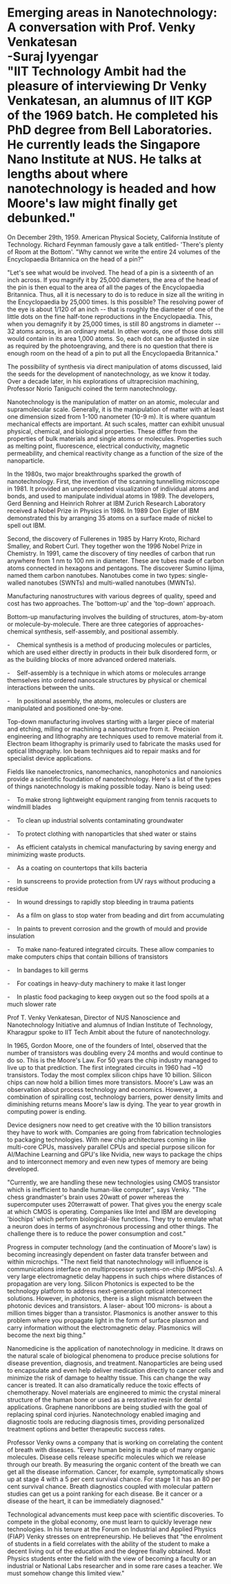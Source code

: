 Emerging areas in Nanotechnology: A conversation with Prof. Venky Venkatesan\
-Suraj Iyyengar\
"IIT Technology Ambit had the pleasure of interviewing Dr Venky Venkatesan, an alumnus of IIT KGP of the 1969 batch. He completed his PhD degree from Bell Laboratories. He currently leads the Singapore Nano Institute at NUS. He talks at lengths about where nanotechnology is headed and how Moore's law might finally get debunked."
=========================================================================================================================================================================================================================================================================================================================================================================================================================================

On December 29th, 1959. American Physical Society, California Institute of Technology. Richard Feynman famously gave a talk entitled- 'There's plenty of Room at the Bottom'. "Why cannot we write the entire 24 volumes of the Encyclopaedia Britannica on the head of a pin?"

"Let's see what would be involved. The head of a pin is a sixteenth of an inch across. If you magnify it by 25,000 diameters, the area of the head of the pin is then equal to the area of all the pages of the Encyclopaedia Britannica. Thus, all it is necessary to do is to reduce in size all the writing in the Encyclopaedia by 25,000 times. Is this possible? The resolving power of the eye is about 1/120 of an inch -- that is roughly the diameter of one of the little dots on the fine half-tone reproductions in the Encyclopaedia. This, when you demagnify it by 25,000 times, is still 80 angstroms in diameter -- 32 atoms across, in an ordinary metal. In other words, one of those dots still would contain in its area 1,000 atoms. So, each dot can be adjusted in size as required by the photoengraving, and there is no question that there is enough room on the head of a pin to put all the Encyclopaedia Britannica."

The possibility of synthesis via direct manipulation of atoms discussed, laid the seeds for the development of nanotechnology, as we know it today. Over a decade later, in his explorations of ultraprecision machining, Professor Norio Taniguchi coined the term nanotechnology.

Nanotechnology is the manipulation of matter on an atomic, molecular and supramolecular scale. Generally, it is the manipulation of matter with at least one dimension sized from 1-100 nanometer (10-9 m). It is where quantum mechanical effects are important. At such scales, matter can exhibit unusual physical, chemical, and biological properties. These differ from the properties of bulk materials and single atoms or molecules. Properties such as melting point, fluorescence, electrical conductivity, magnetic permeability, and chemical reactivity change as a function of the size of the nanoparticle.

In the 1980s, two major breakthroughs sparked the growth of nanotechnology. First, the invention of the scanning tunnelling microscope in 1981. It provided an unprecedented visualization of individual atoms and bonds, and used to manipulate individual atoms in 1989. The developers, Gerd Benning and Heinrich Rohrer at IBM Zurich Research Laboratory received a Nobel Prize in Physics in 1986. In 1989 Don Eigler of IBM demonstrated this by arranging 35 atoms on a surface made of nickel to spell out IBM.

Second, the discovery of Fullerenes in 1985 by Harry Kroto, Richard Smalley, and Robert Curl. They together won the 1996 Nobel Prize in Chemistry. In 1991, came the discovery of tiny needles of carbon that run anywhere from 1 nm to 100 nm in diameter. These are tubes made of carbon atoms connected in hexagons and pentagons. The discoverer Sumino Iijima, named them carbon nanotubes. Nanotubes come in two types: single-walled nanotubes (SWNTs) and multi-walled nanotubes (MWNTs).

Manufacturing nanostructures with various degrees of quality, speed and cost has two approaches. The 'bottom-up' and the 'top-down' approach.

Bottom-up manufacturing involves the building of structures, atom-by-atom or molecule-by-molecule. There are three categories of approaches- chemical synthesis, self-assembly, and positional assembly.

-    Chemical synthesis is a method of producing molecules or particles, which are used either directly in products in their bulk disordered form, or as the building blocks of more advanced ordered materials.

-    Self-assembly is a technique in which atoms or molecules arrange themselves into ordered nanoscale structures by physical or chemical interactions between the units.

-    In positional assembly, the atoms, molecules or clusters are  manipulated and positioned one-by-one.

Top-down manufacturing involves starting with a larger piece of material and etching, milling or machining a nanostructure from it.  Precision engineering and lithography are techniques used to remove material from it. Electron beam lithography is primarily used to fabricate the masks used for optical lithography. Ion beam techniques aid to repair masks and for specialist device applications.

Fields like nanoelectronics, nanomechanics, nanophotonics and nanoionics provide a scientific foundation of nanotechnology. Here's a list of the types of things nanotechnology is making possible today. Nano is being used:

-    To make strong lightweight equipment ranging from tennis racquets to windmill blades

-    To clean up industrial solvents contaminating groundwater

-    To protect clothing with nanoparticles that shed water or stains

-    As efficient catalysts in chemical manufacturing by saving energy and minimizing waste products.

-    As a coating on countertops that kills bacteria

-    In sunscreens to provide protection from UV rays without producing a residue

-    In wound dressings to rapidly stop bleeding in trauma patients

-    As a film on glass to stop water from beading and dirt from accumulating

-    In paints to prevent corrosion and the growth of mould and provide insulation

-    To make nano-featured integrated circuits. These allow companies to make computers chips that contain billions of transistors

-    In bandages to kill germs

-    For coatings in heavy-duty machinery to make it last longer

-    In plastic food packaging to keep oxygen out so the food spoils at a much slower rate

Prof T. Venky Venkatesan, Director of NUS Nanoscience and Nanotechnology Initiative and alumnus of Indian Institute of Technology, Kharagpur spoke to IIT Tech Ambit about the future of nanotechnology.

In 1965, Gordon Moore, one of the founders of Intel, observed that the number of transistors was doubling every 24 months and would continue to do so. This is the Moore's Law. For 50 years the chip industry managed to live up to that prediction. The first integrated circuits in 1960 had ~10 transistors. Today the most complex silicon chips have 10 billion. Silicon chips can now hold a billion times more transistors. Moore's Law was an observation about process technology and economics. However, a combination of spiralling cost, technology barriers, power density limits and diminishing returns means Moore's law is dying. The year to year growth in computing power is ending.

Device designers now need to get creative with the 10 billion transistors they have to work with. Companies are going from fabrication technologies to packaging technologies. With new chip architectures coming in like multi-core CPUs, massively parallel CPUs and special purpose silicon for AI/Machine Learning and GPU's like Nvidia, new ways to package the chips and to interconnect memory and even new types of memory are being developed.

"Currently, we are handling these new technologies using CMOS transistor which is inefficient to handle human-like computer", says Venky. "The chess grandmaster's brain uses 20watt of power whereas the supercomputer uses 20terrawatt of power. That gives you the energy scale at which CMOS is operating. Companies like Intel and IBM are developing 'biochips' which perform biological-like functions. They try to emulate what a neuron does in terms of asynchronous processing and other things. The challenge there is to reduce the power consumption and cost."

Progress in computer technology (and the continuation of Moore's law) is becoming increasingly dependent on faster data transfer between and within microchips. "The next field that nanotechnology will influence is communications interface on multiprocessor systems-on-chip (MPSoCs). A very large electromagnetic delay happens in such chips where distances of propagation are very long. Silicon Photonics is expected to be the technology platform to address next-generation optical interconnect solutions. However, in photonics, there is a slight mismatch between the photonic devices and transistors. A laser- about 100 microns- is about a million times bigger than a transistor. Plasmonics is another answer to this problem where you propagate light in the form of surface plasmon and carry information without the electromagnetic delay. Plasmonics will become the next big thing."

Nanomedicine is the application of nanotechnology in medicine. It draws on the natural scale of biological phenomena to produce precise solutions for disease prevention, diagnosis, and treatment. Nanoparticles are being used to encapsulate and even help deliver medication directly to cancer cells and minimize the risk of damage to healthy tissue. This can change the way cancer is treated. It can also dramatically reduce the toxic effects of chemotherapy. Novel materials are engineered to mimic the crystal mineral structure of the human bone or used as a restorative resin for dental applications. Graphene nanoribbons are being studied with the goal of replacing spinal cord injuries. Nanotechnology enabled imaging and diagnostic tools are reducing diagnosis times, providing personalized treatment options and better therapeutic success rates.

Professor Venky owns a company that is working on correlating the content of breath with diseases. "Every human being is made up of many organic molecules. Disease cells release specific molecules which we release through our breath. By measuring the organic content of the breath we can get all the disease information. Cancer, for example, symptomatically shows up at stage 4 with a 5 per cent survival chance. For stage 1 it has an 80 per cent survival chance. Breath diagnostics coupled with molecular pattern studies can get us a point ranking for each disease. Be it cancer or a disease of the heart, it can be immediately diagnosed."

Technological advancements must keep pace with scientific discoveries. To compete in the global economy, one must learn to quickly leverage new technologies. In his tenure at the Forum on Industrial and Applied Physics (FIAP) Venky stresses on entrepreneurship. He believes that "the enrolment of students in a field correlates with the ability of the student to make a decent living out of the education and the degree finally obtained. Most Physics students enter the field with the view of becoming a faculty or an industrial or National Labs researcher and in some rare cases a teacher. We must somehow change this limited view."